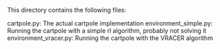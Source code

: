 This directory contains the following files:

cartpole.py: The actual cartpole implementation
environment_simple.py: Running the cartpole with a simple rl algorithm, probably not solving it
environment_vracer.py: Running the cartpole with the VRACER algorithm
